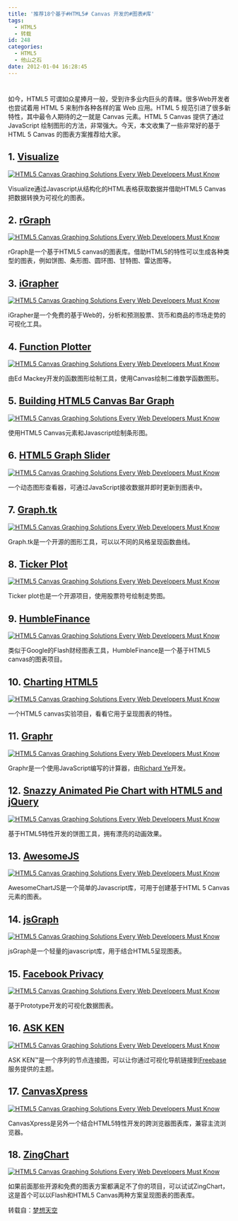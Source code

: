 ```yaml
---
title: '推荐18个基于#HTML5# Canvas 开发的#图表#库'
tags:
  - HTML5
  - 转载
id: 248
categories:
  - HTML5
  - 他山之石
date: 2012-01-04 16:28:45
---
```


# 

如今，HTML5 可谓如众星捧月一般，受到许多业内巨头的青睐。很多Web开发者也尝试着用 HTML 5 来制作各种各样的富 Web 应用。HTML 5 规范引进了很多新特性，其中最令人期待的之一就是 Canvas 元素。HTML 5 Canvas 提供了通过 JavaScript 绘制图形的方法，非常强大。今天，本文收集了一些非常好的基于 HTML 5 Canvas 的图表方案推荐给大家。

## 1. [Visualize](http://www.filamentgroup.com/lab/update_to_jquery_visualize_accessible_charts_with_html5_from_designing_with/)

[![HTML5 Canvas Graphing Solutions Every Web Developers Must Know](http://webdesigneraid.com/wp-content/uploads/2011/01/preview_55_1.jpg "HTML5 Canvas Graphing Solutions Every Web Developers Must Know")](http://www.filamentgroup.com/lab/update_to_jquery_visualize_accessible_charts_with_html5_from_designing_with/)

Visualize通过Javascript从结构化的HTML表格获取数据并借助HTML5 Canvas把数据转换为可视化的图表。

## 2. [rGraph](http://www.rgraph.net/)

[![HTML5 Canvas Graphing Solutions Every Web Developers Must Know](http://webdesigneraid.com/wp-content/uploads/2011/01/preview_55_2.jpg "HTML5 Canvas Graphing Solutions Every Web Developers Must Know")](http://www.rgraph.net/)

rGraph是一个基于HTML5 canvas的图表库。借助HTML5的特性可以生成各种类型的图表，例如饼图、条形图、圆环图、甘特图、雷达图等。

## 3. [iGrapher](http://igrapher.com/)

[![HTML5 Canvas Graphing Solutions Every Web Developers Must Know](http://webdesigneraid.com/wp-content/uploads/2011/01/preview_55_3.jpg "HTML5 Canvas Graphing Solutions Every Web Developers Must Know")](http://igrapher.com/)

iGrapher是一个免费的基于Web的，分析和预测股票、货币和商品的市场走势的可视化工具。

## 4. [Function Plotter](http://www.snappymaria.com/canvas/FunctionPlotter.html)

[![HTML5 Canvas Graphing Solutions Every Web Developers Must Know](http://webdesigneraid.com/wp-content/uploads/2011/01/preview_55_4.jpg "HTML5 Canvas Graphing Solutions Every Web Developers Must Know")](http://www.snappymaria.com/canvas/FunctionPlotter.html)

由Ed Mackey开发的函数图形绘制工具，使用Canvas绘制二维数学函数图形。

## 5. [Building HTML5 Canvas Bar Graph](http://www.owainlewis.com/blog/post/html5_canvas_bar_graphs/)

[![HTML5 Canvas Graphing Solutions Every Web Developers Must Know](http://webdesigneraid.com/wp-content/uploads/2011/01/preview_55_5.jpg "HTML5 Canvas Graphing Solutions Every Web Developers Must Know")](http://www.owainlewis.com/blog/post/html5_canvas_bar_graphs/)

使用HTML5 Canvas元素和Javascript绘制条形图。

## 6. [HTML5 Graph Slider](http://www.anxioussilence.co.uk/blog/2010/04/27/html-5-graph-slider/)

[![HTML5 Canvas Graphing Solutions Every Web Developers Must Know](http://webdesigneraid.com/wp-content/uploads/2011/01/preview_55_6.jpg "HTML5 Canvas Graphing Solutions Every Web Developers Must Know")](http://www.anxioussilence.co.uk/blog/2010/04/27/html-5-graph-slider/)

一个动态图形查看器，可通过JavaScript接收数据并即时更新到图表中。

## 7. [Graph.tk](http://graph.tk/)

[![HTML5 Canvas Graphing Solutions Every Web Developers Must Know](http://webdesigneraid.com/wp-content/uploads/2011/01/preview_55_7.jpg "HTML5 Canvas Graphing Solutions Every Web Developers Must Know")](http://graph.tk/)

Graph.tk是一个开源的图形工具，可以以不同的风格呈现函数曲线。

## 8. [Ticker Plot](http://tickerplot.com/)

[![HTML5 Canvas Graphing Solutions Every Web Developers Must Know](http://webdesigneraid.com/wp-content/uploads/2011/01/preview_55_8.jpg "HTML5 Canvas Graphing Solutions Every Web Developers Must Know")](http://tickerplot.com/)

Ticker plot也是一个开源项目，使用股票符号绘制走势图。

## 9. [HumbleFinance](http://www.humblesoftware.com/finance/index)

[![HTML5 Canvas Graphing Solutions Every Web Developers Must Know](http://webdesigneraid.com/wp-content/uploads/2011/01/preview_55_9.jpg "HTML5 Canvas Graphing Solutions Every Web Developers Must Know")](http://www.humblesoftware.com/finance/index)

类似于Google的Flash财经图表工具，HumbleFinance是一个基于HTML5 canvas的图表项目。

## 10. [Charting HTML5](http://datamining.typepad.com/data_mining/2010/03/charting-html5.html)

[![HTML5 Canvas Graphing Solutions Every Web Developers Must Know](http://webdesigneraid.com/wp-content/uploads/2011/01/preview_55_10.jpg "HTML5 Canvas Graphing Solutions Every Web Developers Must Know")](http://datamining.typepad.com/data_mining/2010/03/charting-html5.html)

一个HTML5 canvas实验项目，看看它用于呈现图表的特性。

## 11. [Graphr](http://www.graphr.org/)

[![HTML5 Canvas Graphing Solutions Every Web Developers Must Know](http://webdesigneraid.com/wp-content/uploads/2011/01/preview_55_11.jpg "HTML5 Canvas Graphing Solutions Every Web Developers Must Know")](http://www.graphr.org/)

Graphr是一个使用JavaScript编写的计算器，由[Richard Ye](http://www.yerich.net/)开发。

## 12. [Snazzy Animated Pie Chart with HTML5 and jQuery](http://www.elated.com/articles/snazzy-animated-pie-chart-html5-jquery/)

[![HTML5 Canvas Graphing Solutions Every Web Developers Must Know](http://webdesigneraid.com/wp-content/uploads/2011/01/preview_55_12.jpg "HTML5 Canvas Graphing Solutions Every Web Developers Must Know")](http://www.elated.com/articles/snazzy-animated-pie-chart-html5-jquery/)

基于HTML5特性开发的饼图工具，拥有漂亮的动画效果。

## 13. [AwesomeJS](http://cyberpython.github.com/AwesomeChartJS/)

[![HTML5 Canvas Graphing Solutions Every Web Developers Must Know](http://webdesigneraid.com/wp-content/uploads/2011/01/preview_55_13.jpg "HTML5 Canvas Graphing Solutions Every Web Developers Must Know")](http://cyberpython.github.com/AwesomeChartJS/)

AwesomeChartJS是一个简单的Javascript库，可用于创建基于HTML 5 Canvas元素的图表。

## 14. [jsGraph](http://bytecove.co.uk/jsgraph/)

[![HTML5 Canvas Graphing Solutions Every Web Developers Must Know](http://webdesigneraid.com/wp-content/uploads/2011/01/preview_55_14.jpg "HTML5 Canvas Graphing Solutions Every Web Developers Must Know")](http://bytecove.co.uk/jsgraph/)

jsGraph是一个轻量的javascript库，用于结合HTML5呈现图表。

## 15. [Facebook Privacy](http://mattmckeon.com/facebook-privacy/)

[![HTML5 Canvas Graphing Solutions Every Web Developers Must Know](http://webdesigneraid.com/wp-content/uploads/2011/01/preview_55_15.jpg "HTML5 Canvas Graphing Solutions Every Web Developers Must Know")](http://mattmckeon.com/facebook-privacy/)

基于Prototype开发的可视化数据图表。

## 16. [ASK KEN](http://askken.heroku.com/)

[![HTML5 Canvas Graphing Solutions Every Web Developers Must Know](http://webdesigneraid.com/wp-content/uploads/2011/01/preview_55_16.jpg "HTML5 Canvas Graphing Solutions Every Web Developers Must Know")](http://mattmckeon.com/facebook-privacy/)

ASK KEN™是一个序列的节点连接图，可以让你通过可视化导航链接到[Freebase](http://freebase.com/)服务提供的主题。

## 17. [CanvasXpress](http://canvasxpress.org/)

[![HTML5 Canvas Graphing Solutions Every Web Developers Must Know](http://webdesigneraid.com/wp-content/uploads/2011/01/preview_55_17.jpg "HTML5 Canvas Graphing Solutions Every Web Developers Must Know")](http://canvasxpress.org/)

CanvasXpress是另外一个结合HTML5特性开发的跨浏览器图表库，兼容主流浏览器。

## 18. [ZingChart](http://www.zingchart.com/blog/2010/04/07/zingchart-plots-to-end-the-war-between-html5-and-flash-in-web-based-charting/)

[![HTML5 Canvas Graphing Solutions Every Web Developers Must Know](http://webdesigneraid.com/wp-content/uploads/2011/01/preview_55_18.jpg "HTML5 Canvas Graphing Solutions Every Web Developers Must Know")](http://www.zingchart.com/blog/2010/04/07/zingchart-plots-to-end-the-war-between-html5-and-flash-in-web-based-charting/)

如果前面那些开源和免费的图表方案都满足不了你的项目，可以试试ZingChart，这是首个可以以Flash和HTML5 Canvas两种方案呈现图表的图表库。

转载自：[梦想天空](http://www.cnblogs.com/lhb25/archive/2011/04/12/1964343.html)